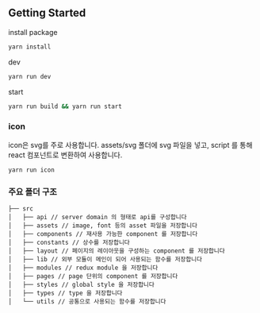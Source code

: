 ## Getting Started

install package
```bash
yarn install
```

dev
```bash
yarn run dev
```

start
```bash
yarn run build && yarn run start
```

### icon
icon은 svg를 주로 사용합니다.
assets/svg 폴더에 svg 파일을 넣고, script 를 통해 react 컴포넌트로 변환하여 사용합니다.
```bash
yarn run icon 
```


### 주요 폴더 구조
```
├── src
│   ├── api // server domain 의 형태로 api를 구성합니다
│   ├── assets // image, font 등의 asset 파일을 저장합니다
│   ├── components // 재사용 가능한 component 를 저장합니다
│   ├── constants // 상수를 저장합니다
│   ├── layout // 페이지의 레이아웃을 구성하는 component 를 저장합니다
│   ├── lib // 외부 모듈이 메인이 되어 사용되는 함수를 저장합니다
│   ├── modules // redux module 을 저장합니다
│   ├── pages // page 단위의 component 를 저장합니다
│   ├── styles // global style 을 저장합니다
│   ├── types // type 을 저장합니다
│   └── utils // 공통으로 사용되는 함수를 저장합니다

```
